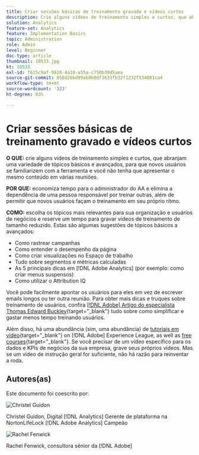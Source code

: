 ```yaml
---
title: Criar sessões básicas de treinamento gravado e vídeos curtos
description: Crie alguns vídeos de treinamento simples e curtos, que abranjam uma variedade de tópicos básicos e avançados, para os novos usuários da ferramenta. Dessa forma você não precisa apresentar o mesmo conteúdo em todas as reuniões.
solution: Analytics
feature-set: Analytics
feature: Implementation Basics
topic: Administration
role: Admin
level: Beginner
doc-type: article
thumbnail: 10533.jpg
kt: 10533
exl-id: f615c9af-9920-4a10-a55a-c750b39d5aea
source-git-commit: 058d26bd99ab060df3633fb32f1232f534881ca4
workflow-type: tm+mt
source-wordcount: '323'
ht-degree: 83%

---
```


# Criar sessões básicas de treinamento gravado e vídeos curtos

**O QUE:** crie alguns vídeos de treinamento simples e curtos, que abranjam uma variedade de tópicos básicos e avançados, para que novos usuários se familiarizem com a ferramenta e você não tenha que apresentar o mesmo conteúdo em várias reuniões.

**POR QUE:** economiza tempo para o administrador do AA e elimina a dependência de uma pessoa responsável por treinar outras, além de permitir que novos usuários façam o treinamento em seu próprio ritmo.

**COMO:** escolha os tópicos mais relevantes para sua organização e usuários de negócios e reserve um tempo para gravar vídeos de treinamento de tamanho reduzido. Estas são algumas sugestões de tópicos básicos a avançados:

* Como rastrear campanhas
* Como entender o desempenho da página
* Como criar visualizações no Espaço de trabalho
* Tudo sobre segmentos e métricas calculadas
* As 5 principais dicas em [!DNL Adobe Analytics] (por exemplo: como criar menus suspensos)
* Como utilizar o Attribution IQ

Você pode facilmente apontar os usuários para eles em vez de escrever emails longos ou ter outra reunião. Para obter mais dicas e truques sobre treinamento de usuários, confira [[!DNL Adobe] Artigo do especialista Thomas Edward Buckley](https://experienceleague.adobe.com/docs/analytics-learn/tutorials/administration/key-admin-skills/simplify-training-users.html?lang=pt-BR){target="_blank"} tudo sobre como simplificar e gastar menos tempo treinando usuários.

Além disso, há uma abundância (sim, uma abundância) de [tutoriais em vídeo](https://experienceleague.adobe.com/docs/analytics-learn/tutorials/overview.html?lang=pt-BR){target="_blank"} on [!DNL Adobe] Experience League, as well as [free courses](https://experienceleague.adobe.com/?lang=pt-BR#dashboard/learning){target="_blank"}. Se você precisar de um vídeo específico para os dados e KPIs de negócios da sua empresa, grave seus próprios vídeos. Mas se um vídeo de instrução geral for suficiente, não há razão para reinventar a roda.

## Autores(as)

Este documento foi coescrito por:

![Christel Guidon](assets/Christel-Headshot-150.png)

Christel Guidon, Digital [!DNL Analytics] Gerente de plataforma na NortonLifeLock
[!DNL Adobe Analytics] Campeão

![Rachel Fenwick](assets/Rachel-Fenwick-150.png)

Rachel Fenwick, consultora sênior da [!DNL Adobe]
